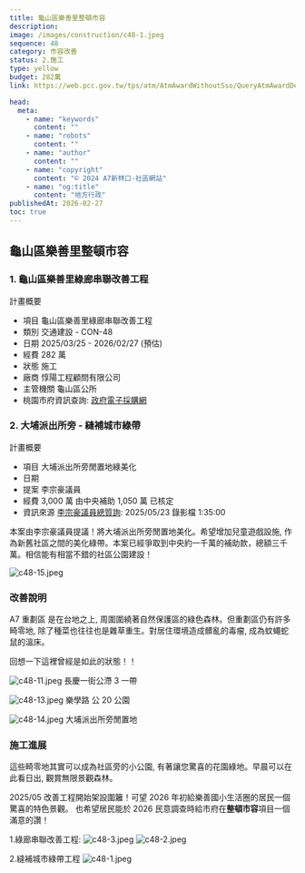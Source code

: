 ```yaml
---
title: 龜山區樂善里整頓市容
description:
image: /images/construction/c48-1.jpeg
sequence: 48
category: 市容改善
status: 2.施工
type: yellow
budget: 282萬
link: https://web.pcc.gov.tw/tps/atm/AtmAwardWithoutSso/QueryAtmAwardDetail?pkAtmMain=NzA4Mzg1MDU%3D&fbclid=IwY2xjawKdH5BleHRuA2FlbQIxMABicmlkETF1VE1OV2JpSHlBcGtnc0FvAR4Iypwnv0xWgXCI7APxDv0iKI9FmOD5wSu57Qb95HdUuNNILkz7j7TZfCDqkQ_aem_ejqswEBZsjcZKq45ZYziQQ

head:
  meta:
    - name: "keywords"
      content: ""
    - name: "robots"
      content: ""
    - name: "author"
      content: ""
    - name: "copyright"
      content: "© 2024 A7新林口-社區網站"
    - name: "og:title"
      content: "地方行政"
publishedAt: 2026-02-27
toc: true
---
```


## 龜山區樂善里整頓市容

### 1. 龜山區樂善里綠廊串聯改善工程

計畫概要

- 項目 龜山區樂善里綠廊串聯改善工程
- 類別 交通建設 - CON-48
- 日期 2025/03/25 - 2026/02/27 (預估)
- 經費 282 萬
- 狀態 施工
- 廠商 惇陽工程顧問有限公司
- 主管機關 龜山區公所
- 桃園市府資訊查詢: <a href="https://web.pcc.gov.tw/tps/atm/AtmAwardWithoutSso/QueryAtmAwardDetail?pkAtmMain=NzA4Mzg1MDU%3D&fbclid=IwY2xjawKdH5BleHRuA2FlbQIxMABicmlkETF1VE1OV2JpSHlBcGtnc0FvAR4Iypwnv0xWgXCI7APxDv0iKI9FmOD5wSu57Qb95HdUuNNILkz7j7TZfCDqkQ_aem_ejqswEBZsjcZKq45ZYziQQ">政府電子採購網</a>

### 2. 大埔派出所旁 - 縫補城市綠帶

計畫概要

- 項目 大埔派出所旁閒置地綠美化
- 日期
- 提案 李宗豪議員
- 經費 3,000 萬 由中央補助 1,050 萬 已核定
- 資訊來源 <a href="https://www.tycc.gov.tw/tc/LiveVideo/video_in.aspx?id=1064">李宗豪議員總質詢</a>: 2025/05/23 錄影檔 1:35:00

本案由李宗豪議員提議！將大埔派出所旁閒置地美化。希望增加兒童遊戲設施, 作為新舊社區之間的美化綠帶。本案已經爭取到中央約一千萬的補助款，總額三千萬。相信能有相當不錯的社區公園建設！

![c48-15.jpeg](/images/construction/c48-15.jpeg)

### 改善說明

A7 重劃區 是在台地之上, 周圍圍繞著自然保護區的綠色森林。但重劃區仍有許多畸零地, 除了種菜也往往也是雜草重生。對居住環境造成髒亂的毒瘤, 成為蚊蠅蛇鼠的溫床。

回想一下這裡曾經是如此的狀態！！

![c48-11.jpeg](/images/construction/c48-11.jpeg)
長慶一街公滯 3 一帶

![c48-13.jpeg](/images/construction/c48-13.jpeg)
樂學路 公 20 公園

![c48-14.jpeg](/images/construction/c48-14.jpeg)
大埔派出所旁閒置地

### 施工進展

這些畸零地其實可以成為社區旁的小公園, 有著讓您驚喜的花園綠地。早晨可以在此看日出, 觀賞無限景觀森林。

2025/05 改善工程開始架設圍籬！可望 2026 年初給樂善國小生活圈的居民一個驚喜的特色景觀。 也希望居民能於 2026 民意調查時給市府在**整頓市容**項目一個滿意的讚！

1.綠廊串聯改善工程:
![c48-3.jpeg](/images/construction/c48-3.jpeg)
![c48-2.jpeg](/images/construction/c48-2.jpeg)

2.縫補城市綠帶工程
![c48-1.jpeg](/images/construction/c48-1.jpeg)
